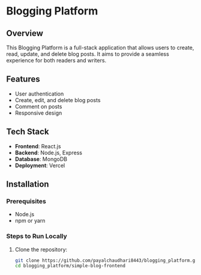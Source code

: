 # Blogging Platform

## Overview
This Blogging Platform is a full-stack application that allows users to create, read, update, and delete blog posts. It aims to provide a seamless experience for both readers and writers.

## Features
- User authentication
- Create, edit, and delete blog posts
- Comment on posts
- Responsive design

## Tech Stack
- **Frontend**: React.js
- **Backend**: Node.js, Express
- **Database**: MongoDB
- **Deployment**: Vercel

## Installation

### Prerequisites
- Node.js
- npm or yarn

### Steps to Run Locally
1. Clone the repository:
   ```bash
   git clone https://github.com/payalchaudhari8443/blogging_platform.git
   cd blogging_platform/simple-blog-frontend
